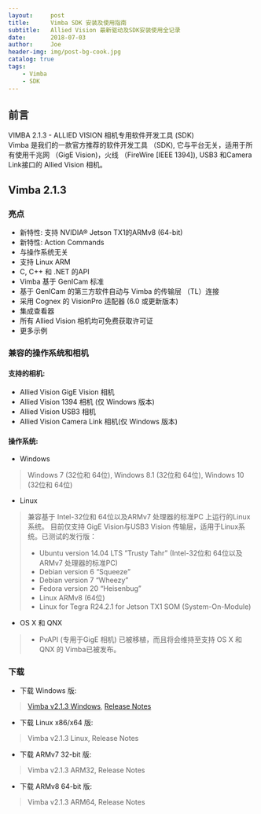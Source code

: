 ```yaml
---
layout:     post
title:      Vimba SDK 安装及使用指南
subtitle:   Allied Vision 最新驱动及SDK安装使用全记录
date:       2018-07-03
author:     Joe
header-img: img/post-bg-cook.jpg
catalog: true
tags:
    - Vimba
    - SDK
---
```


## 前言

VIMBA 2.1.3 - ALLIED VISION 相机专用软件开发工具 (SDK)  
Vimba 是我们的一款官方推荐的软件开发工具 （SDK), 它与平台无关，适用于所有使用千兆网 （GigE Vision)，火线 （FireWire [IEEE 1394]), USB3 和Camera Link接口的 Allied Vision 相机。


## Vimba 2.1.3

### 亮点
* 新特性: 支持 NVIDIA® Jetson TX1的ARMv8 (64-bit)
* 新特性: Action Commands
* 与操作系统无关
* 支持 Linux ARM
* C, C++ 和 .NET 的API
* Vimba 基于 GenICam 标准
* 基于 GenICam 的第三方软件自动与 Vimba 的传输层 （TL）连接
* 采用 Cognex 的 VisionPro 适配器 (6.0 或更新版本)
* 集成查看器
* 所有 Allied Vision 相机均可免费获取许可证
* 更多示例


### 兼容的操作系统和相机

#### 支持的相机:

* Allied Vision GigE Vision 相机
* Allied Vision 1394 相机 (仅 Windows 版本)
* Allied Vision USB3 相机
* Allied Vision Camera Link 相机(仅 Windows 版本)

#### 操作系统:

* Windows
> Windows 7 (32位和 64位), Windows 8.1 (32位和 64位), Windows 10 (32位和 64位)
* Linux
> 兼容基于 Intel-32位和 64位以及ARMv7 处理器的标准PC 上运行的Linux系统。 目前仅支持 GigE Vision与USB3 Vision 传输层，适用于Linux系统。已测试的发行版：
> * Ubuntu version 14.04 LTS ”Trusty Tahr” (Intel-32位和 64位以及ARMv7 处理器的标准PC)
> * Debian version 6 “Squeeze”
> * Debian version 7 “Wheezy”
> * Fedora version 20 “Heisenbug”
> * Linux ARMv8 (64位)
> * Linux for Tegra R24.2.1 for Jetson TX1 SOM (System-On-Module)
* OS X 和 QNX
> * PvAPI (专用于GigE 相机) 已被移植，而且将会维持至支持 OS X 和  QNX 的 Vimba已被发布。

### 下载
* 下载 Windows 版:
> [Vimba v2.1.3 Windows](http://china.alliedvision.com/cn/%E4%BA%A7%E5%93%81/%E8%BD%AF%E4%BB%B6.html#agb-modal-content-5646), [Release Notes](http://china.alliedvision.com/cn/%E4%BA%A7%E5%93%81/%E8%BD%AF%E4%BB%B6.html#agb-modal-content-5646)  
* 下载 Linux x86/x64 版:
> Vimba v2.1.3 Linux, Release Notes 
* 下载 ARMv7 32-bit 版:
> Vimba v2.1.3 ARM32, Release Notes 
* 下载 ARMv8 64-bit 版:
> Vimba v2.1.3 ARM64, Release Notes 
